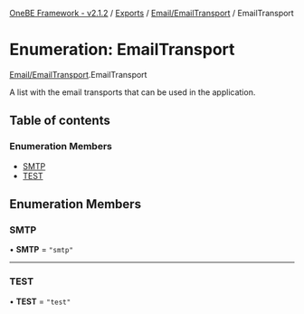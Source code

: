 [OneBE Framework - v2.1.2](../README.md) / [Exports](../modules.md) / [Email/EmailTransport](../modules/Email_EmailTransport.md) / EmailTransport

# Enumeration: EmailTransport

[Email/EmailTransport](../modules/Email_EmailTransport.md).EmailTransport

A list with the email transports that can be used in the application.

## Table of contents

### Enumeration Members

- [SMTP](Email_EmailTransport.EmailTransport.md#smtp)
- [TEST](Email_EmailTransport.EmailTransport.md#test)

## Enumeration Members

### SMTP

• **SMTP** = ``"smtp"``

___

### TEST

• **TEST** = ``"test"``
